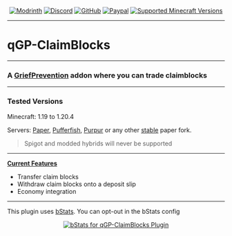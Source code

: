 <div align="center">

[![Modrinth][modrinth-shield]][modrinth-url]
[![Discord][discord-shield]][discord-url]
[![GitHub][github-shield]][github-url]
[![Paypal][paypal-shield]][paypal-url]
[![Supported Minecraft Versions][versions-shield]][versions-url]
</div>

---

# qGP-ClaimBlocks

---

### A [GriefPrevention][gp-url] addon where you can trade claimblocks

---
<h3> Tested Versions </h3>
<p>Minecraft: 1.19 to 1.20.4</p>
<p>Servers: <a href="https://papermc.io" target="_blank">Paper</a>, <a href="https://pufferfish.host/downloads" target="_blank">Pufferfish</a>, <a href="https://purpurmc.org" target="_blank">Purpur</a> or any other <u>stable</u> paper fork. </p>
<blockquote>Spigot and modded hybrids will never be supported</blockquote>

---

<b><u>Current Features</b></u>
- Transfer claim blocks
- Withdraw claim blocks onto a deposit slip
- Economy integration

---

This plugin uses [bStats][bstats-url]. You can opt-out in the bStats config
<div align="center">

[![bStats for qGP-ClaimBlocks Plugin][bstats-plugin-svg]][bstats-plugin-url]
</div>


[modrinth-shield]: https://img.shields.io/badge/Download-00AF5C?logo=modrinth&logoColor=white&style=for-the-badge
[modrinth-url]: https://modrinth.com/plugin/qgp-claimblocks
[discord-shield]: https://img.shields.io/badge/Discord-5865F2?logo=discord&logoColor=white&style=for-the-badge
[discord-url]: https://quartzdev.gg/discord/
[github-shield]: https://img.shields.io/badge/Source-181717?logo=github&logoColor=white&style=for-the-badge
[github-url]: https://github.com/QarthO/qGP-ClaimBlocks
[paypal-shield]: https://img.shields.io/badge/Donate-00457C?logo=paypal&logoColor=white&style=for-the-badge
[paypal-url]: https://www.quartzdev.gg/paypal/
[versions-shield]: https://img.shields.io/badge/1.20+-blue?style=for-the-badge&label=Minecraft%20Versions
[versions-url]: https://modrinth.com/plugin/qgp-claimblocks/versions
[bstats-url]: https://bstats.org/
[bstats-plugin-svg]: https://bstats.org/signatures/bukkit/qGP-ClaimBlocks.svg
[bstats-plugin-url]: https://bstats.org/plugin/bukkit/qGP-ClaimBlocks/
[gp-url]: https://modrinth.com/plugin/GriefPrevention